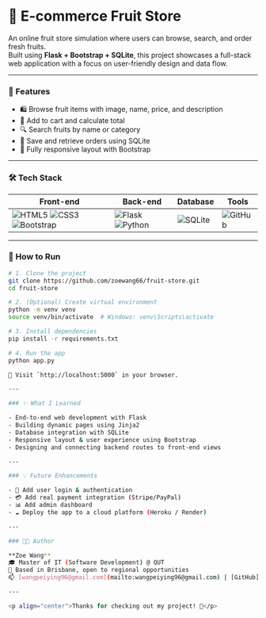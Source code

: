 # 🍊 E-commerce Fruit Store

An online fruit store simulation where users can browse, search, and order fresh fruits.  
Built using **Flask + Bootstrap + SQLite**, this project showcases a full-stack web application with a focus on user-friendly design and data flow.

---

### 🚀 Features

- 🛍️ Browse fruit items with image, name, price, and description  
- 🧺 Add to cart and calculate total  
- 🔍 Search fruits by name or category  
- 💾 Save and retrieve orders using SQLite  
- 📱 Fully responsive layout with Bootstrap

---

### 🛠 Tech Stack

| Front-end | Back-end | Database | Tools |
|-----------|----------|----------|-------|
| ![HTML5](https://img.shields.io/badge/-HTML5-E34F26?logo=html5&logoColor=white&style=flat-square) ![CSS3](https://img.shields.io/badge/-CSS3-1572B6?logo=css3&logoColor=white&style=flat-square) ![Bootstrap](https://img.shields.io/badge/-Bootstrap-7952B3?logo=bootstrap&logoColor=white&style=flat-square) | ![Flask](https://img.shields.io/badge/-Flask-000000?logo=flask&logoColor=white&style=flat-square) ![Python](https://img.shields.io/badge/-Python-3776AB?logo=python&logoColor=white&style=flat-square) | ![SQLite](https://img.shields.io/badge/-SQLite-003B57?logo=sqlite&logoColor=white&style=flat-square) | ![GitHub](https://img.shields.io/badge/-GitHub-181717?logo=github&logoColor=white&style=flat-square) |

---

### 🧪 How to Run

```bash
# 1. Clone the project
git clone https://github.com/zoewang66/fruit-store.git
cd fruit-store

# 2. (Optional) Create virtual environment
python -m venv venv
source venv/bin/activate  # Windows: venv\Scripts\activate

# 3. Install dependencies
pip install -r requirements.txt

# 4. Run the app
python app.py

📍 Visit `http://localhost:5000` in your browser.

---

### ✨ What I Learned

- End-to-end web development with Flask  
- Building dynamic pages using Jinja2  
- Database integration with SQLite  
- Responsive layout & user experience using Bootstrap  
- Designing and connecting backend routes to front-end views

---

### 💡 Future Enhancements

- 🔐 Add user login & authentication  
- 💳 Add real payment integration (Stripe/PayPal)  
- 📊 Add admin dashboard  
- ☁️ Deploy the app to a cloud platform (Heroku / Render)

---

### 👩‍💻 Author

**Zoe Wang**  
🎓 Master of IT (Software Development) @ QUT  
📍 Based in Brisbane, open to regional opportunities  
📫 [wangpeiying96@gmail.com](mailto:wangpeiying96@gmail.com) | [GitHub](https://github.com/zoewang66)

---

<p align="center">Thanks for checking out my project! 🌱</p>
